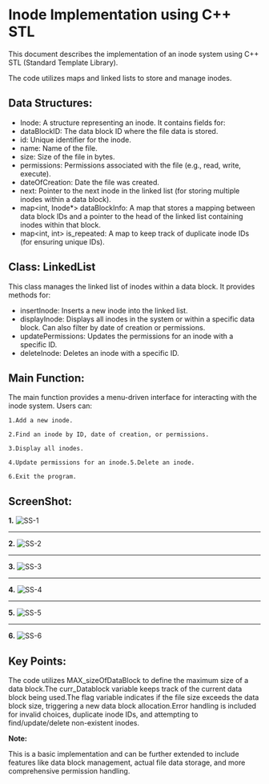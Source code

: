 # Inode Implementation using C++ STL

This document describes the implementation of an inode system using C++ STL (Standard Template Library).

The code utilizes maps and linked lists to store and manage inodes.

## **Data Structures:**

- Inode: A structure representing an inode. It contains fields for:
- dataBlockID: The data block ID where the file data is stored.
- id: Unique identifier for the inode.
- name: Name of the file.
- size: Size of the file in bytes.
- permissions: Permissions associated with the file (e.g., read, write, execute).
- dateOfCreation: Date the file was created.
- next: Pointer to the next inode in the linked list (for storing multiple inodes within a data block).
- map<int, Inode*> dataBlockInfo: A map that stores a mapping between data block IDs and a pointer to the head of the linked list containing inodes within that block.
- map<int, int> is_repeated: A map to keep track of duplicate inode IDs (for ensuring unique IDs).

## **Class: LinkedList**

This class manages the linked list of inodes within a data block. It provides methods for:

- insertInode: Inserts a new inode into the linked list.
- displayInode: Displays all inodes in the system or within a specific data block. Can also filter by date of creation or permissions.
- updatePermissions: Updates the permissions for an inode with a specific ID.
- deleteInode: Deletes an inode with a specific ID.

## **Main Function:**

The main function provides a menu-driven interface for interacting with the inode system. Users can:

    1.Add a new inode.

    2.Find an inode by ID, date of creation, or permissions.

    3.Display all inodes.

    4.Update permissions for an inode.5.Delete an inode.

    6.Exit the program.

## **ScreenShot:**
**1.**
![SS-1](/Screenshot%202024-05-29%20180024.png)
***
**2.**
![SS-2](/Screenshot%202024-05-29%20180041.png)
***
**3.**
![SS-3](/Screenshot%202024-05-29%20180057.png)
***
**4.**
![SS-4](/Screenshot%202024-05-29%20180111.png)
***
**5.**
![SS-5](/Screenshot%202024-05-29%20180124.png)
***
**6.**
![SS-6](/Screenshot%202024-05-29%20180134.png)

## **Key Points:**

The code utilizes MAX_sizeOfDataBlock to define the maximum size of a data block.The curr_Datablock variable keeps track of the current data block being used.The flag variable indicates if the file size exceeds the data block size, triggering a new data block allocation.Error handling is included for invalid choices, duplicate inode IDs, and attempting to find/update/delete non-existent inodes.

**Note:**

This is a basic implementation and can be further extended to include features like data block management, actual file data storage, and more comprehensive permission handling.
